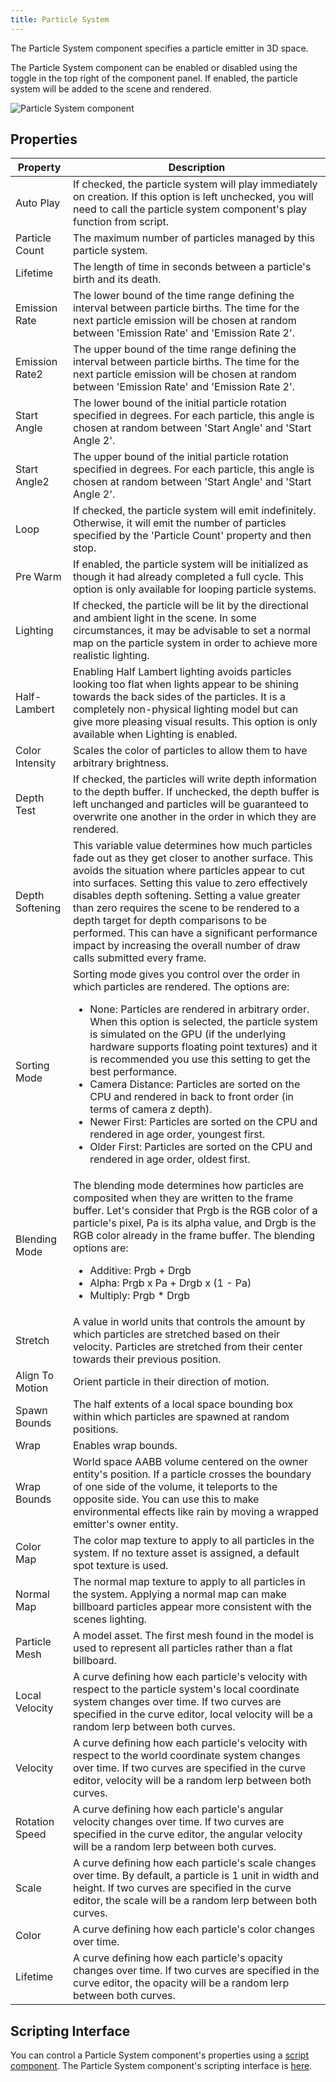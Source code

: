 ```yaml
---
title: Particle System
---
```


The Particle System component specifies a particle emitter in 3D space.

The Particle System component can be enabled or disabled using the toggle in the top right of the component panel. If enabled, the particle system will be added to the scene and rendered.

![Particle System component](/img/user-manual/scenes/components/component-particle-system.png)

## Properties

| Property        | Description |
|-----------------|-------------|
| Auto Play       | If checked, the particle system will play immediately on creation. If this option is left unchecked, you will need to call the particle system component's play function from script. |
| Particle Count  | The maximum number of particles managed by this particle system. |
| Lifetime        | The length of time in seconds between a particle's birth and its death. |
| Emission Rate   | The lower bound of the time range defining the interval between particle births. The time for the next particle emission will be chosen at random between 'Emission Rate' and 'Emission Rate 2'. |
| Emission Rate2  | The upper bound of the time range defining the interval between particle births. The time for the next particle emission will be chosen at random between 'Emission Rate' and 'Emission Rate 2'. |
| Start Angle     | The lower bound of the initial particle rotation specified in degrees. For each particle, this angle is chosen at random between 'Start Angle' and 'Start Angle 2'. |
| Start Angle2    | The upper bound of the initial particle rotation specified in degrees. For each particle, this angle is chosen at random between 'Start Angle' and 'Start Angle 2'. |
| Loop            | If checked, the particle system will emit indefinitely. Otherwise, it will emit the number of particles specified by the 'Particle Count' property and then stop. |
| Pre Warm        | If enabled, the particle system will be initialized as though it had already completed a full cycle. This option is only available for looping particle systems. |
| Lighting        | If checked, the particle will be lit by the directional and ambient light in the scene. In some circumstances, it may be advisable to set a normal map on the particle system in order to achieve more realistic lighting. |
| Half-Lambert    | Enabling Half Lambert lighting avoids particles looking too flat when lights appear to be shining towards the back sides of the particles. It is a completely non-physical lighting model but can give more pleasing visual results. This option is only available when Lighting is enabled. |
| Color Intensity | Scales the color of particles to allow them to have arbitrary brightness. |
| Depth Test      | If checked, the particles will write depth information to the depth buffer. If unchecked, the depth buffer is left unchanged and particles will be guaranteed to overwrite one another in the order in which they are rendered. |
| Depth Softening | This variable value determines how much particles fade out as they get closer to another surface. This avoids the situation where particles appear to cut into surfaces. Setting this value to zero effectively disables depth softening. Setting a value greater than zero requires the scene to be rendered to a depth target for depth comparisons to be performed. This can have a significant performance impact by increasing the overall number of draw calls submitted every frame. |
| Sorting Mode    | Sorting mode gives you control over the order in which particles are rendered. The options are: <ul><li>None: Particles are rendered in arbitrary order. When this option is selected, the particle system is simulated on the GPU (if the underlying hardware supports floating point textures) and it is recommended you use this setting to get the best performance.</li><li>Camera Distance: Particles are sorted on the CPU and rendered in back to front order (in terms of camera z depth).</li><li>Newer First: Particles are sorted on the CPU and rendered in age order, youngest first.</li><li>Older First: Particles are sorted on the CPU and rendered in age order, oldest first.</li></ul> |
| Blending Mode   | The blending mode determines how particles are composited when they are written to the frame buffer. Let's consider that Prgb is the RGB color of a particle's pixel, Pa is its alpha value, and Drgb is the RGB color already in the frame buffer. The blending options are: <ul><li>Additive: Prgb + Drgb</li><li>Alpha: Prgb x Pa + Drgb x (1 - Pa)</li><li>Multiply: Prgb * Drgb</li></ul> |
| Stretch         | A value in world units that controls the amount by which particles are stretched based on their velocity. Particles are stretched from their center towards their previous position. |
| Align To Motion | Orient particle in their direction of motion. |
| Spawn Bounds    | The half extents of a local space bounding box within which particles are spawned at random positions. |
| Wrap            | Enables wrap bounds. |
| Wrap Bounds     | World space AABB volume centered on the owner entity's position. If a particle crosses the boundary of one side of the volume, it teleports to the opposite side. You can use this to make environmental effects like rain by moving a wrapped emitter's owner entity. |
| Color Map       | The color map texture to apply to all particles in the system. If no texture asset is assigned, a default spot texture is used. |
| Normal Map      | The normal map texture to apply to all particles in the system. Applying a normal map can make billboard particles appear more consistent with the scenes lighting. |
| Particle Mesh   | A model asset. The first mesh found in the model is used to represent all particles rather than a flat billboard. |
| Local Velocity  | A curve defining how each particle's velocity with respect to the particle system's local coordinate system changes over time. If two curves are specified in the curve editor, local velocity will be a random lerp between both curves. |
| Velocity        | A curve defining how each particle's velocity with respect to the world coordinate system changes over time. If two curves are specified in the curve editor, velocity will be a random lerp between both curves. |
| Rotation Speed  | A curve defining how each particle's angular velocity changes over time. If two curves are specified in the curve editor, the angular velocity will be a random lerp between both curves. |
| Scale           | A curve defining how each particle's scale changes over time. By default, a particle is 1 unit in width and height. If two curves are specified in the curve editor, the scale will be a random lerp between both curves. |
| Color           | A curve defining how each particle's color changes over time. |
| Lifetime        | A curve defining how each particle's opacity changes over time. If two curves are specified in the curve editor, the opacity will be a random lerp between both curves. |

## Scripting Interface

You can control a Particle System component's properties using a [script component][2]. The Particle System component's scripting interface is [here][3].

[2]: /user-manual/scenes/components/script
[3]: https://manual.oasisserver.link/engine/classes/ParticleSystemComponent.html
